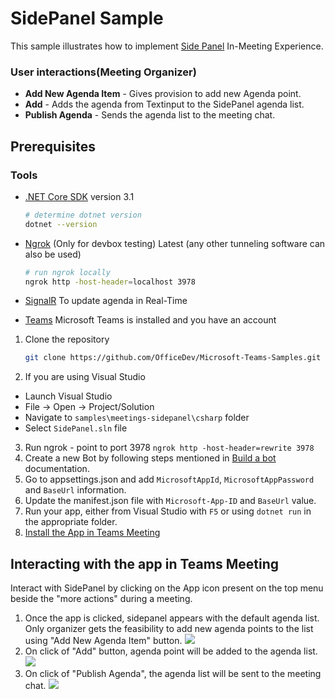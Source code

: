 ﻿# SidePanel Sample

This sample illustrates how to implement [Side Panel](https://docs.microsoft.com/en-us/microsoftteams/platform/apps-in-teams-meetings/create-apps-for-teams-meetings?view=msteams-client-js-latest&tabs=dotnet#notificationsignal-api) In-Meeting Experience.
  
### User interactions(Meeting Organizer)
- **Add New Agenda Item** - Gives provision to add new Agenda point.
- **Add** - Adds the agenda from Textinput to the SidePanel agenda list.
- **Publish Agenda** - Sends the agenda list to the meeting chat.

## Prerequisites

### Tools

- [.NET Core SDK](https://dotnet.microsoft.com/download) version 3.1
  ```bash
  # determine dotnet version
  dotnet --version
  ```

- [Ngrok](https://ngrok.com/download) (Only for devbox testing) Latest (any other tunneling software can also be used)
  ```bash
  # run ngrok locally
  ngrok http -host-header=localhost 3978
  ```
- [SignalR](https://docs.microsoft.com/en-us/aspnet/signalr/overview/getting-started/tutorial-getting-started-with-signalr-and-mvc) To update agenda in Real-Time
- [Teams](https://teams.microsoft.com) Microsoft Teams is installed and you have an account

1. Clone the repository
   ```bash
   git clone https://github.com/OfficeDev/Microsoft-Teams-Samples.git
   ```
2. If you are using Visual Studio
- Launch Visual Studio
- File -> Open -> Project/Solution
- Navigate to ```samples\meetings-sidepanel\csharp``` folder
- Select ```SidePanel.sln``` file
3. Run ngrok - point to port 3978
   ```ngrok http -host-header=rewrite 3978```
4. Create a new Bot by following steps mentioned in [Build a bot](https://docs.microsoft.com/en-us/microsoftteams/platform/bots/what-are-bots?view=msteams-client-js-latest#build--a-bot-for-teams-with-the-microsoft-bot-framework) documentation.
5. Go to appsettings.json and add ```MicrosoftAppId```, ```MicrosoftAppPassword``` and ```BaseUrl``` information.
6. Update the manifest.json file with ```Microsoft-App-ID``` and ```BaseUrl``` value.
7. Run your app, either from Visual Studio with ```F5``` or using ```dotnet run``` in the appropriate folder.
8. [Install the App in Teams Meeting](https://docs.microsoft.com/en-us/microsoftteams/platform/apps-in-teams-meetings/teams-apps-in-meetings?view=msteams-client-js-latest#meeting-lifecycle-scenarios)

## Interacting with the app in Teams Meeting
Interact with SidePanel by clicking on the App icon present on the top menu beside the "more actions" during a meeting.
1. Once the app is clicked, sidepanel appears with the default agenda list. Only organizer gets the feasibility to add new agenda points to the list using "Add New Agenda Item" button.
![](https://user-images.githubusercontent.com/50989436/111726512-1f31f280-888f-11eb-8e96-cce2f8a8d456.png)
2. On click of "Add" button, agenda point will be added to the agenda list.
![](https://user-images.githubusercontent.com/50989436/111726569-3bce2a80-888f-11eb-8ba6-1c662b2939da.png)
3. On click of "Publish Agenda", the agenda list will be sent to the meeting chat.
![](https://user-images.githubusercontent.com/50989436/111726656-5accbc80-888f-11eb-94e3-af1bc18bd500.png)
